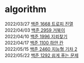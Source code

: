 # algorithm
2022/03/27 [백준 1668 트로피 진열](https://www.acmicpc.net/problem/1668)  
2022/04/03 [백준 2959 거북이](https://www.acmicpc.net/problem/2959)  
2022/04/10 [백준 1996 지뢰찾기](https://www.acmicpc.net/problem/1996)  
2022/04/17 [백준 1100 하얀 칸](https://www.acmicpc.net/problem/1100)  
2022/05/15 [백준 2460 지능형 기차 2](https://www.acmicpc.net/problem/2460)  
2022/05/22 [백준 1292 쉽게 푸는 문제](https://www.acmicpc.net/problem/1292)